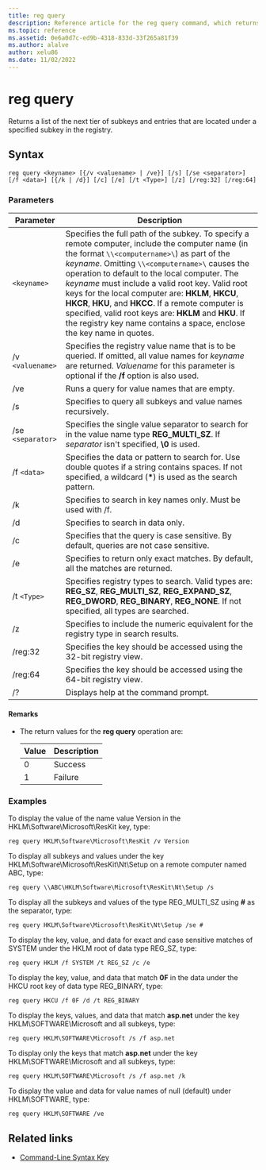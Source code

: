 ```yaml
---
title: reg query
description: Reference article for the reg query command, which returns a list of the next tier of subkeys and entries that are located under a specified subkey in the registry.
ms.topic: reference
ms.assetid: 0e6a0d7c-ed9b-4318-833d-33f265a81f39
ms.author: alalve
author: xelu86
ms.date: 11/02/2022
---
```


# reg query

Returns a list of the next tier of subkeys and entries that are located under a specified subkey in the registry.

## Syntax

```
reg query <keyname> [{/v <valuename> | /ve}] [/s] [/se <separator>] [/f <data>] [{/k | /d}] [/c] [/e] [/t <Type>] [/z] [/reg:32] [/reg:64]
```

### Parameters

| Parameter | Description |
|--|--|
| `<keyname>` | Specifies the full path of the subkey. To specify a remote computer, include the computer name (in the format `\\<computername>\`) as part of the *keyname*. Omitting `\\<computername>\` causes the operation to default to the local computer. The *keyname* must include a valid root key. Valid root keys for the local computer are: **HKLM**, **HKCU**, **HKCR**, **HKU**, and **HKCC**. If a remote computer is specified, valid root keys are: **HKLM** and **HKU**. If the registry key name contains a space, enclose the key name in quotes. |
| /v `<valuename>` | Specifies the registry value name that is to be queried. If omitted, all value names for *keyname* are returned. *Valuename* for this parameter is optional if the **/f** option is also used. |
| /ve | Runs a query for value names that are empty. |
| /s | Specifies to query all subkeys and value names recursively. |
| /se `<separator>` | Specifies the single value separator to search for in the value name type **REG_MULTI_SZ**. If *separator* isn't specified, **\0** is used. |
| /f `<data>` | Specifies the data or pattern to search for. Use double quotes if a string contains spaces. If not specified, a wildcard (**&#42;**) is used as the search pattern. |
| /k | Specifies to search in key names only. Must be used with /f. |
| /d | Specifies to search in data only. |
| /c | Specifies that the query is case sensitive. By default, queries are not case sensitive. |
| /e | Specifies to return only exact matches. By default, all the matches are returned. |
| /t `<Type>` | Specifies registry types to search. Valid types are: **REG_SZ**, **REG_MULTI_SZ**, **REG_EXPAND_SZ**, **REG_DWORD**, **REG_BINARY**, **REG_NONE**. If not specified, all types are searched. |
| /z | Specifies to include the numeric equivalent for the registry type in search results. |
| /reg:32 | Specifies the key should be accessed using the 32-bit registry view. |
| /reg:64 | Specifies the key should be accessed using the 64-bit registry view. |
| /? | Displays help at the command prompt. |

#### Remarks

- The return values for the **reg query** operation are:

    | Value | Description |
    |--|--|
    | 0 | Success |
    | 1 | Failure |

### Examples

To display the value of the name value Version in the HKLM\Software\Microsoft\ResKit key, type:

```
reg query HKLM\Software\Microsoft\ResKit /v Version
```

To display all subkeys and values under the key HKLM\Software\Microsoft\ResKit\Nt\Setup on a remote computer named ABC, type:

```
reg query \\ABC\HKLM\Software\Microsoft\ResKit\Nt\Setup /s
```

To display all the subkeys and values of the type REG_MULTI_SZ using **#** as the separator, type:

```
reg query HKLM\Software\Microsoft\ResKit\Nt\Setup /se #
```

To display the key, value, and data for exact and case sensitive matches of SYSTEM under the HKLM root of data type REG_SZ, type:

```
reg query HKLM /f SYSTEM /t REG_SZ /c /e
```

To display the key, value, and data that match **0F** in the data under the HKCU root key of data type REG_BINARY, type:

```
reg query HKCU /f 0F /d /t REG_BINARY
```

To display the keys, values, and data that match **asp.net** under the key HKLM\SOFTWARE\Microsoft and all subkeys, type:

```
reg query HKLM\SOFTWARE\Microsoft /s /f asp.net
```

To display only the keys that match **asp.net** under the key HKLM\SOFTWARE\Microsoft and all subkeys, type:

```
reg query HKLM\SOFTWARE\Microsoft /s /f asp.net /k
```

To display the value and data for value names of null (default) under HKLM\SOFTWARE, type:

```
reg query HKLM\SOFTWARE /ve
```

## Related links

- [Command-Line Syntax Key](command-line-syntax-key.md)
